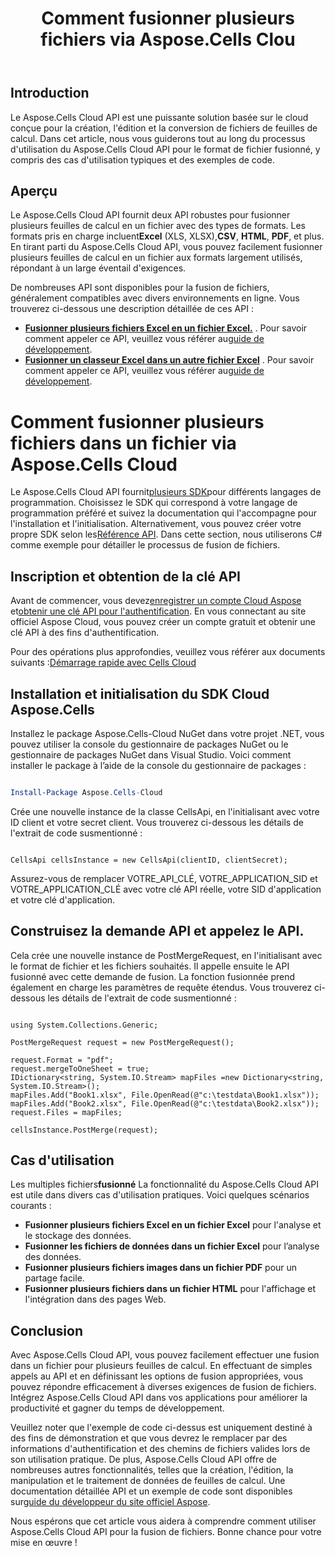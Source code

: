 ﻿---
title: Comment fusionner plusieurs fichiers via Aspose.Cells Clou
type: docs
url: /fr/how-to-merge-multiple-files
description: Comment fusionner plusieurs fichiers via Aspose.Cells Cloud
weight: 10
---
## Introduction
Le Aspose.Cells Cloud API est une puissante solution basée sur le cloud conçue pour la création, l'édition et la conversion de fichiers de feuilles de calcul. Dans cet article, nous vous guiderons tout au long du processus d'utilisation du Aspose.Cells Cloud API pour le format de fichier fusionné, y compris des cas d'utilisation typiques et des exemples de code.

## Aperçu

 Le Aspose.Cells Cloud API fournit deux API robustes pour fusionner plusieurs feuilles de calcul en un fichier avec des types de formats. Les formats pris en charge incluent**Excel** (XLS, XLSX),**CSV**, **HTML**, **PDF**, et plus. En tirant parti du Aspose.Cells Cloud API, vous pouvez facilement fusionner plusieurs feuilles de calcul en un fichier aux formats largement utilisés, répondant à un large éventail d'exigences.

De nombreuses API sont disponibles pour la fusion de fichiers, généralement compatibles avec divers environnements en ligne. Vous trouverez ci-dessous une description détaillée de ces API :

- **[Fusionner plusieurs fichiers Excel en un fichier Excel.](https://reference.aspose.cloud/cells/#/LightCells/PostMerge)** . Pour savoir comment appeler ce API, veuillez vous référer au[guide de développement](https://docs.aspose.cloud/cells/merge/multi-files/).
- **[Fusionner un classeur Excel dans un autre fichier Excel](https://reference.aspose.cloud/cells/#/Workbook/PostWorkbooksMerge)** . Pour savoir comment appeler ce API, veuillez vous référer au[guide de développement](https://docs.aspose.cloud/cells/workbook/merge/).


# Comment fusionner plusieurs fichiers dans un fichier via Aspose.Cells Cloud

 Le Aspose.Cells Cloud API fournit[plusieurs SDK](https://github.com/aspose-cells-cloud)pour différents langages de programmation. Choisissez le SDK qui correspond à votre langage de programmation préféré et suivez la documentation qui l'accompagne pour l'installation et l'initialisation. Alternativement, vous pouvez créer votre propre SDK selon les[Référence API](https://reference.aspose.cloud/cells/). Dans cette section, nous utiliserons C# comme exemple pour détailler le processus de fusion de fichiers.


## Inscription et obtention de la clé API

 Avant de commencer, vous devez[enregistrer un compte Cloud Aspose](https://id.containerize.com/signup) et[obtenir une clé API pour l'authentification](https://dashboard.aspose.cloud/applications). En vous connectant au site officiel Aspose Cloud, vous pouvez créer un compte gratuit et obtenir une clé API à des fins d'authentification.

 Pour des opérations plus approfondies, veuillez vous référer aux documents suivants :[Démarrage rapide avec Cells Cloud](https://docs.aspose.cloud/cells/quickstart/)


## Installation et initialisation du SDK Cloud Aspose.Cells

Installez le package Aspose.Cells-Cloud NuGet dans votre projet .NET, vous pouvez utiliser la console du gestionnaire de packages NuGet ou le gestionnaire de packages NuGet dans Visual Studio.
Voici comment installer le package à l’aide de la console du gestionnaire de packages :

```Powershell

Install-Package Aspose.Cells-Cloud

```
Crée une nouvelle instance de la classe CellsApi, en l'initialisant avec votre ID client et votre secret client. Vous trouverez ci-dessous les détails de l'extrait de code susmentionné :

```CSharp

CellsApi cellsInstance = new CellsApi(clientID, clientSecret);

```

Assurez-vous de remplacer VOTRE_API_CLÉ, VOTRE_APPLICATION_SID et VOTRE_APPLICATION_CLÉ avec votre clé API réelle, votre SID d'application et votre clé d'application.

## Construisez la demande API et appelez le API.

Cela crée une nouvelle instance de PostMergeRequest, en l'initialisant avec le format de fichier et les fichiers souhaités. Il appelle ensuite le API fusionné avec cette demande de fusion. La fonction fusionnée prend également en charge les paramètres de requête étendus. Vous trouverez ci-dessous les détails de l'extrait de code susmentionné :


```CSharp

using System.Collections.Generic;

PostMergeRequest request = new PostMergeRequest();

request.Format = "pdf";
request.mergeToOneSheet = true;
IDictionary<string, System.IO.Stream> mapFiles =new Dictionary<string, System.IO.Stream>(); 
mapFiles.Add("Book1.xlsx", File.OpenRead(@"c:\testdata\Book1.xlsx"));
mapFiles.Add("Book2.xlsx", File.OpenRead(@"c:\testdata\Book2.xlsx"));
request.Files = mapFiles;

cellsInstance.PostMerge(request);

```


## Cas d'utilisation

 Les multiples fichiers**fusionné** La fonctionnalité du Aspose.Cells Cloud API est utile dans divers cas d'utilisation pratiques. Voici quelques scénarios courants :

- **Fusionner plusieurs fichiers Excel en un fichier Excel** pour l'analyse et le stockage des données.
- **Fusionner les fichiers de données dans un fichier Excel** pour l’analyse des données.
- **Fusionner plusieurs fichiers images dans un fichier PDF** pour un partage facile.
- **Fusionner plusieurs fichiers dans un fichier HTML** pour l'affichage et l'intégration dans des pages Web.

## Conclusion

Avec Aspose.Cells Cloud API, vous pouvez facilement effectuer une fusion dans un fichier pour plusieurs feuilles de calcul. En effectuant de simples appels au API et en définissant les options de fusion appropriées, vous pouvez répondre efficacement à diverses exigences de fusion de fichiers. Intégrez Aspose.Cells Cloud API dans vos applications pour améliorer la productivité et gagner du temps de développement.

 Veuillez noter que l'exemple de code ci-dessus est uniquement destiné à des fins de démonstration et que vous devrez le remplacer par des informations d'authentification et des chemins de fichiers valides lors de son utilisation pratique. De plus, Aspose.Cells Cloud API offre de nombreuses autres fonctionnalités, telles que la création, l'édition, la manipulation et le traitement de données de feuilles de calcul. Une documentation détaillée API et un exemple de code sont disponibles sur[guide du développeur du site officiel Aspose](/developer-guide/).

Nous espérons que cet article vous aidera à comprendre comment utiliser Aspose.Cells Cloud API pour la fusion de fichiers. Bonne chance pour votre mise en œuvre !

